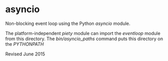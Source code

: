 
asyncio
=======

Non-blocking event loop using the Python *asyncio* module.

The platform-independent *piety* module can import the *eventloop*
module from this directory.  The *bin/asyncio_paths* command puts this
directory on the *PYTHONPATH*

Revised June 2015
